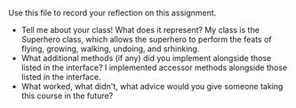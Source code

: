 Use this file to record your reflection on this assignment.

- Tell me about your class! What does it represent?
   My class is the Superhero class, which allows the superhero to perform the feats of flying, growing, walking, undoing, and srhinking. 
- What additional methods (if any) did you implement alongside those listed in the interface?
   I implemented accessor methods alongside those listed in the interface.
- What worked, what didn't, what advice would you give someone taking this course in the future?
